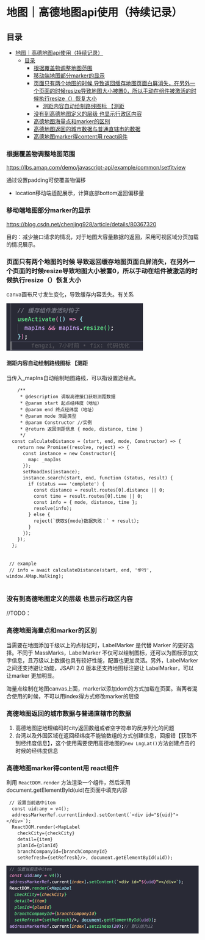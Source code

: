 # 地图｜高德地图api使用（持续记录）

## 目录

- [地图｜高德地图api使用（持续记录）](#地图高德地图api使用持续记录)
  - [目录](#目录)
    - [根据覆盖物调整地图范围](#根据覆盖物调整地图范围)
    - [移动端地图部分marker的显示](#移动端地图部分marker的显示)
    - [页面只有两个地图的时候 导致返回缓存地图页面白屏消失，在另外一个页面的时候resize导致地图大小被置0，所以手动在组件被激活的时候执行resize（）恢复大小](#页面只有两个地图的时候-导致返回缓存地图页面白屏消失在另外一个页面的时候resize导致地图大小被置0所以手动在组件被激活的时候执行resize恢复大小)
      - [测距内容自动绘制路线图标 【测距](#测距内容自动绘制路线图标-测距)
    - [没有到高德地图定义的层级 也显示行政区内容](#没有到高德地图定义的层级-也显示行政区内容)
    - [高德地图海量点和marker的区别](#高德地图海量点和marker的区别)
    - [高德地图返回的城市数据与普通直辖市的数据](#高德地图返回的城市数据与普通直辖市的数据)
    - [高德地图marker得content用 react组件](#高德地图marker得content用-react组件)

### 根据覆盖物调整地图范围

<https://lbs.amap.com/demo/javascript-api/example/common/setfitview>

通过设置padding可使覆盖物偏移

- location移动端适配展示，计算底部bottom返回偏移量

### 移动端地图部分marker的显示

<https://blog.csdn.net/chenjing928/article/details/80367320>

目的：减少接口请求的情况，对于地图大容量数据的返回，采用可视区域分页加载的情况展示。

### 页面只有两个地图的时候 导致返回缓存地图页面白屏消失，在另外一个页面的时候resize导致地图大小被置0，所以手动在组件被激活的时候执行resize（）恢复大小

canva画布尺寸发生变化，导致缓存内容丢失。有关系

![canva画布尺寸发生变化，导致缓存内容丢失](image/image_s8IPv9YCxQ.png)

#### 测距内容自动绘制路线图标 【测距

当传入\_mapIns自动绘制地图路线，可以指设置途经点。

```react&#x20;tsx
    /**
     * @description 调取高德接口获取测距数据
     * @param start 起点经纬度（地址）
     * @param end 终点经纬度（地址）
     * @param mode 测距类型
     * @param Constructor //实例
     * @return 返回测距信息 { mode, distance, time }
     */
  const calculateDistance = (start, end, mode, Constructor) => {
    return new Promise((resolve, reject) => {
      const instance = new Constructor({
        map: _mapIns
      });
      setRoadIns(instance);
      instance.search(start, end, function (status, result) {
        if (status === 'complete') {
          const distance = result.routes[0].distance || 0;
          const time = result.routes[0].time || 0;
          const info = { mode, distance, time };
          resolve(info);
        } else {
          reject(`获取${mode}数据失败：` + result);
        }
      });
    });
  };
  
  
 // example
 // info = await calculateDistance(start, end, '步行', window.AMap.Walking);
  

```

### 没有到高德地图定义的层级 也显示行政区内容

//TODO：

### 高德地图海量点和marker的区别

当需要在地图添加千级以上的点标记时，LabelMarker 是代替 Marker 的更好选择。不同于 MassMarks，LabelMarker 不仅可以绘制图标，还可以为图标添加文字信息，且万级以上数据也具有较好性能，配置也更加灵活。另外，LabelMarker 之间还支持避让功能，JSAPI 2.0 版本还支持地图标注避让 LabelMarker，可以让marker 更加明显。

海量点绘制在地图canvas上面，marker以添加dom的方式加载在页面。当两者混合使用的时候，不可以用index得方式修改marker的层级

### 高德地图返回的城市数据与普通直辖市的数据

1. 高德地图逆地理编码时city返回数组或者空字符串的反序列化的问题
2. 台湾以及外国区域在返回经纬度不能输数组的方式创建信息，回报错【获取不到经纬度信息】，这个使用需要使用高德地图的`new LngLat()`方法创建点击的时候的经纬度信息

### 高德地图marker得content用 react组件

利用 `ReactDOM.render` 方法渲染一个组件，然后采用document.getElementById(uid)在页面中填充内容

``` react
 // 设置当前选中item
  const uid:any = v4();
  addressMarkerRef.current[index].setContent(`<div id="${uid}"></div>`);
  ReactDOM.render(<MapLabel
    checkCity={checkCity}
    detail={item}
    planId={planId}
    branchCompanyId={branchCompanyId}
    setRefresh={setRefresh}/>, document.getElementById(uid));

```

![Alt text](image.png)
